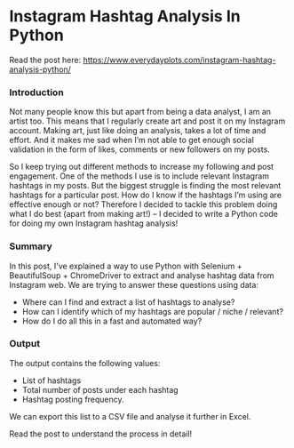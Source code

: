 # Instagram Hashtag Analysis In Python

Read the post here: https://www.everydayplots.com/instagram-hashtag-analysis-python/

### Introduction

Not many people know this but apart from being a data analyst, I am an artist too. This means that I regularly create art and post it on my Instagram account. Making art, just like doing an analysis, takes a lot of time and effort. And it makes me sad when I’m not able to get enough social validation in the form of likes, comments or new followers on my posts.

So I keep trying out different methods to increase my following and post engagement. One of the methods I use is to include relevant Instagram hashtags in my posts. But the biggest struggle is finding the most relevant hashtags for a particular post. How do I know if the hashtags I’m using are effective enough or not? Therefore I decided to tackle this problem doing what I do best (apart from making art!) – I decided to write a Python code for doing my own Instagram hashtag analysis!

### Summary

In this post, I've explained a way to use Python with Selenium + BeautifulSoup + ChromeDriver to extract and analyse hashtag data from Instagram web. We are trying to answer these questions using data:

- Where can I find and extract a list of hashtags to analyse?
- How can I identify which of my hashtags are popular / niche / relevant?
- How do I do all this in a fast and automated way?

### Output

The output contains the following values:
- List of hashtags
- Total number of posts under each hashtag
- Hashtag posting frequency. 

We can export this list to a CSV file and analyse it further in Excel.

Read the post to understand the process in detail! 
